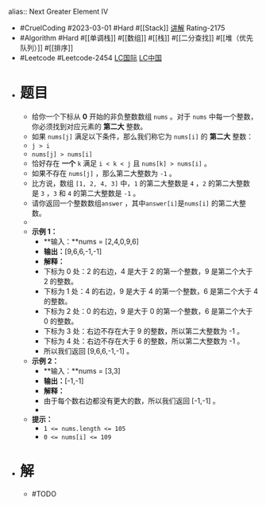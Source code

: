 alias:: Next Greater Element IV
- #CruelCoding #2023-03-01 #Hard #[[Stack]] [讲解](https://youtu.be/vrNFhKKHkP0) Rating-2175
- #Algorithm #Hard #[[单调栈]] #[[数组]] #[[栈]] #[[二分查找]] #[[堆（优先队列）]] #[[排序]]
- #Leetcode #Leetcode-2454 [LC国际](https://leetcode.com/problems/next-greater-element-iv/) [LC中国](https://leetcode.cn/problems/next-greater-element-iv/)
- # 题目
	- 给你一个下标从 **0** 开始的非负整数数组 `nums` 。对于 `nums` 中每一个整数，你必须找到对应元素的 **第二大** 整数。
	- 如果 `nums[j]` 满足以下条件，那么我们称它为 `nums[i]` 的 **第二大** 整数：
	- `j > i`
	- `nums[j] > nums[i]`
	- 恰好存在 **一个** `k` 满足 `i < k < j` 且 `nums[k] > nums[i]` 。
	- 如果不存在 `nums[j]` ，那么第二大整数为 `-1` 。
	- 比方说，数组 `[1, 2, 4, 3]` 中，`1` 的第二大整数是 `4` ，`2` 的第二大整数是 `3` ，`3` 和 `4` 的第二大整数是 `-1` 。
	- 请你返回一个整数数组`answer` ，其中`answer[i]`是`nums[i]` 的第二大整数。
	-
	- **示例 1：**
		- **输入：**nums = [2,4,0,9,6]
		- **输出：**[9,6,6,-1,-1]
		- **解释：**
		- 下标为 0 处：2 的右边，4 是大于 2 的第一个整数，9 是第二个大于 2 的整数。
		- 下标为 1 处：4 的右边，9 是大于 4 的第一个整数，6 是第二个大于 4 的整数。
		- 下标为 2 处：0 的右边，9 是大于 0 的第一个整数，6 是第二个大于 0 的整数。
		- 下标为 3 处：右边不存在大于 9 的整数，所以第二大整数为 -1 。
		- 下标为 4 处：右边不存在大于 6 的整数，所以第二大整数为 -1 。
		- 所以我们返回 [9,6,6,-1,-1] 。
	- **示例 2：**
		- **输入：**nums = [3,3]
		- **输出：**[-1,-1]
		- **解释：**
		- 由于每个数右边都没有更大的数，所以我们返回 [-1,-1] 。
		-
	- **提示：**
		- `1 <= nums.length <= 105`
		- `0 <= nums[i] <= 109`
- # 解
	- #TODO